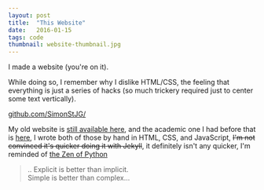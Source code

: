 ```yaml
---
layout: post
title:  "This Website"
date:   2016-01-15
tags: code
thumbnail: website-thumbnail.jpg
---
```


I made a website (you're on it).

While doing so, I remember why I dislike HTML/CSS, the feeling that everything is just a series of hacks (so much trickery required just to center some text vertically).  

[github.com/SimonStJG/](https://github.com/SimonStJG/SimonStJG.github.io)

My old website is [still available here](/raw/old-website/main/), and the academic one I had before that is [here](/raw/old-website/main/academic/index.html), I wrote both of those by hand in HTML, CSS, and JavaScript, ~~I'm not convinced it's quicker doing it with Jekyll~~, it definitely isn't any quicker, I'm reminded of [the Zen of Python](https://www.python.org/dev/peps/pep-0020/)

>  .. Explicit is better than implicit.  
      Simple is better than complex...
